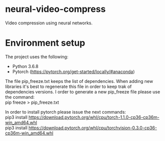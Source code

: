 # neural-video-compress
Video compression using neural networks.

# Environment setup
The project uses the following:
- Python 3.6.8
- Pytorch (https://pytorch.org/get-started/locally/#anaconda)

The file pip_freeze.txt keeps the list of dependencies.
When adding new libraries it's best to regenerate this file in order to keep trak of dependencies versions.
I order to generate a new pip_freeze file please use the command:  
pip freeze > pip_freeze.txt

In order to install pytorch please issue the next commands:  
pip3 install https://download.pytorch.org/whl/cpu/torch-1.1.0-cp36-cp36m-win_amd64.whl  
pip3 install https://download.pytorch.org/whl/cpu/torchvision-0.3.0-cp36-cp36m-win_amd64.whl  